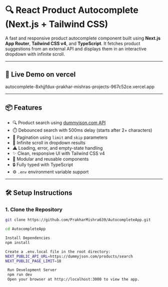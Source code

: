 # 🔍 React Product Autocomplete (Next.js + Tailwind CSS)

A fast and responsive product autocomplete component built using **Next.js App Router**, **Tailwind CSS v4**, and **TypeScript**. It fetches product suggestions from an external API and displays them in an interactive dropdown with infinite scroll.

---

## 🚀 Live Demo on vercel

autocomplete-8xhjjfdux-prakhar-mishras-projects-967c52ce.vercel.app

---

## 📦 Features

- 🔍 Product search using [dummyjson.com API](https://dummyjson.com/products/search)
- ⏱️ Debounced search with 500ms delay (starts after 2+ characters)
- 📄 Pagination using `limit` and `skip` parameters
- 🔄 Infinite scroll in dropdown results
- ⚠️ Loading, error, and empty-state handling
- ✨ Clean, responsive UI with Tailwind CSS v4
- 🧩 Modular and reusable components
- 🔒 Fully typed with TypeScript
- ⚙️ `.env` environment variable support

---

## 🛠️ Setup Instructions

### 1. Clone the Repository

```bash
git clone https://github.com/PrakharMishra639/AutocompleteApp.git

cd AutocompleteApp

Install Dependencies
npm install

Create a .env.local file in the root directory:
NEXT_PUBLIC_API_URL=https://dummyjson.com/products/search
NEXT_PUBLIC_PAGE_LIMIT=10

 Run Development Server
 npm run dev
 Open your browser at http://localhost:3000 to view the app.
```
